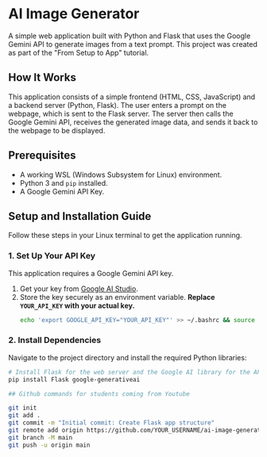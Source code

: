 # AI Image Generator

A simple web application built with Python and Flask that uses the Google Gemini API to generate images from a text prompt. This project was created as part of the "From Setup to App" tutorial.

## How It Works

This application consists of a simple frontend (HTML, CSS, JavaScript) and a backend server (Python, Flask). 
The user enters a prompt on the webpage, which is sent to the Flask server. The server then calls the Google Gemini API, receives the generated image data, and sends it back to the webpage to be displayed.

## Prerequisites

* A working WSL (Windows Subsystem for Linux) environment.
* Python 3 and `pip` installed.
* A Google Gemini API Key.

## Setup and Installation Guide

Follow these steps in your Linux terminal to get the application running.

### 1. Set Up Your API Key
This application requires a Google Gemini API key.
1.  Get your key from [Google AI Studio](https://aistudio.google.com/).
2.  Store the key securely as an environment variable. **Replace `YOUR_API_KEY` with your actual key.**
    ```bash
    echo 'export GOOGLE_API_KEY="YOUR_API_KEY"' >> ~/.bashrc && source ~/.bashrc
    ```

### 2. Install Dependencies
Navigate to the project directory and install the required Python libraries:
```bash
# Install Flask for the web server and the Google AI library for the API
pip install Flask google-generativeai

## Github commands for students coming from Youtube

git init
git add .
git commit -m "Initial commit: Create Flask app structure"
git remote add origin https://github.com/YOUR_USERNAME/ai-image-generator.git
git branch -M main
git push -u origin main

